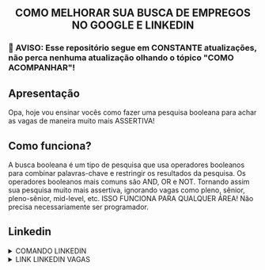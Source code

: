 <h2 align="center">
  COMO MELHORAR SUA BUSCA DE EMPREGOS NO GOOGLE E LINKEDIN
</h2>

<h3>
  🚨 AVISO: Esse repositório segue em CONSTANTE atualizações, não perca nenhuma atualização olhando o tópico "COMO ACOMPANHAR"!
</h3>

## Apresentação
Opa, hoje vou ensinar vocês como fazer uma pesquisa booleana para achar as vagas de maneira muito mais ASSERTIVA!

## Como funciona?
A busca booleana é um tipo de pesquisa que usa operadores booleanos para combinar palavras-chave e restringir os resultados da pesquisa. Os operadores booleanos mais comuns são AND, OR e NOT. Tornando assim sua pesquisa muito mais assertiva, ignorando vagas como pleno, sênior, pleno-sênior, mid-level, etc. ISSO FUNCIONA PARA QUALQUER ÁREA! Não precisa necessariamente ser programador.

## Linkedin
<details>
  <summary>COMANDO LINKEDIN</summary>
  <!--
  `Javascript OR Typescript OR Node OR Python OR SQL OR MySQL OR HTML OR CSS OR MongoDB OR Express OR React`
  -->

  <!--
  OBS: Lembrando que, algumas empresas elas criam um post no linkedin divulgando as vagas para evitar cobranças ao criar as vagas na     
categoria de vagas. Lembre-se também de selecionar os filtros do linkedin ou clique no link que já deixei disponibilizado, ele já 
contém os filtros.
  -->
</details>

<details>
  <summary>LINK LINKEDIN VAGAS</summary>
</details>
